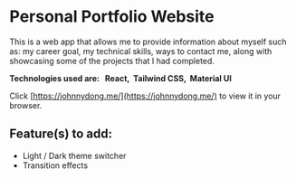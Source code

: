 # Personal Portfolio Website

This is a web app that allows me to provide information about myself such as: my career goal, my technical skills, ways to contact me, along with showcasing some of the projects that I had completed.

**Technologies used are: &nbsp;&nbsp;React, &nbsp;Tailwind CSS, &nbsp;Material UI**

Click [https://johnnydong.me/](https://johnnydong.me/) to view it in your browser.

## Feature(s) to add:
- Light / Dark theme switcher
- Transition effects
